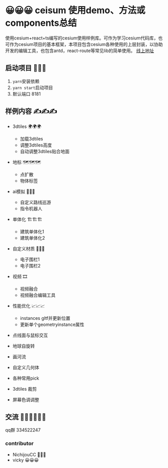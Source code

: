 # 😀😀😀 ceisum 使用demo、方法或components总结

使用cesium+react+ts编写的cesium使用样例库。可作为学习cesium代码库，也可作为cesium项目的基本框架，本项目包含cesium各种使用的上层封装，以协助开发的编辑工具，也包含antd，react-route等常见lib的简单使用。
[线上地址](http://106.14.16.109:1010)


## 启动项目 👾👾👾
1. ``yarn``安装依赖
2. ``yarn start``启动项目
3. 默认端口 8181

## 样例内容 ✍✍✍
- 3dtiles 🌍🌍🌍
    - 加载3dtiles
    - 调整3dtiles高度
    - 自动调整3dtiles贴合地面

- 地标 🗺🗺🗺
    - 点扩散
    - 物体标签
- ai模拟 🏃🏃🏃
    - 自定义路线巡游
    - 指令机器人
- 单体化 🏗🏗🏗
    - 建筑单体化1
    - 建筑单体化2
- 自定义材质 🚧🚧🚧
    - 电子围栏1
    - 电子围栏2
- 视频 🎞
    - 视频融合
    - 视频融合编辑工具
- 性能优化 📈📈📈
    - instances gltf并更新位置
    - 更新单个geometryinstance属性
- 点线面与鼠标交互
- 地球自旋转
- 画河流
- 自定义几何体
- 各种常用pick
- 3dtiles 裁剪
- 屏幕色调调整



## 交流 🙋‍♂️🙋‍♂️🙋‍♂️
qq群 334522247

### contributor
- NichijouCC 👾👾👾
- vicky 😀😀😀
